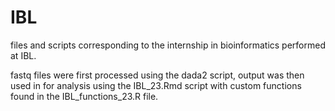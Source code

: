 # IBL

files and scripts corresponding to the internship in bioinformatics performed at IBL.

fastq files were first processed using the dada2 script, output was then used in for analysis using the IBL_23.Rmd script with custom functions found in the IBL_functions_23.R file.
